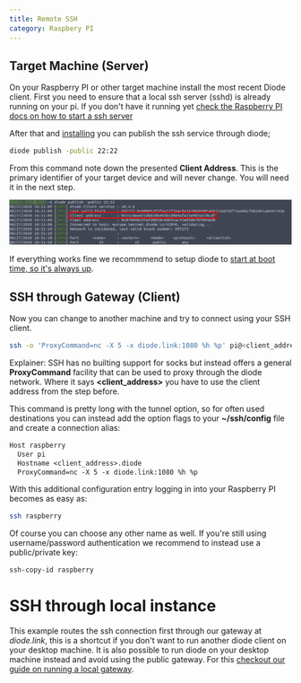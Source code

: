```yaml
---
title: Remote SSH
category: Raspbery PI 
---
```


## Target Machine (Server)

On your Raspberry PI or other target machine install the most recent Diode client. First you need to ensure that a local ssh server (sshd) is already running on your pi. If you don't have it running yet [check the Raspberry PI docs on how to start a ssh server](https://www.raspberrypi.org/documentation/remote-access/ssh/)

After that and [installing](docs/getting-started.html) you can publish the ssh service through diode;

```bash
diode publish -public 22:22
```

From this command note down the presented __Client Address__. This is the primary identifier of your target device and will never change. You will need it in the next step.

!["Client Address"](images/docs/clientid.png)

If everything works fine we recommmend to setup diode to [start at boot time, so it's always up](docs/setting-up-systemd.html).

## SSH through Gateway (Client)

Now you can change to another machine and try to connect using your SSH client.

```bash
ssh -o 'ProxyCommand=nc -X 5 -x diode.link:1080 %h %p' pi@<client_address>.diode
```

Explainer: SSH  has no builting support for socks but instead offers a general __ProxyCommand__ facility that can be used to proxy through the diode network. Where it says __\<client_address\>__ you have to use the client address from the step before.

This command is pretty long with the tunnel option, so for often used destinations you can instead add the option flags to your __~/ssh/config__ file and create a connection alias:

```
Host raspberry
  User pi
  Hostname <client_address>.diode
  ProxyCommand=nc -X 5 -x diode.link:1080 %h %p
```

With this additional configuration entry logging in into your Raspberry PI becomes as easy as:

```bash
ssh raspberry
```

Of course you can choose any other name as well. If you're still using username/password authentication we recommend to instead use a public/private key:

```bash
ssh-copy-id raspberry
```

# SSH through local instance

This example routes the ssh connection first through our gateway at _diode.link_, this is a shortcut if you don't want to run another diode client on your desktop machine. It is also possible to run diode on your desktop machine instead and avoid using the public gateway. For this [checkout our guide on running a local gateway](docs/local-gateway.html).